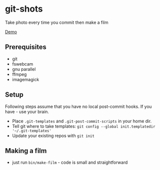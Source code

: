 # git-shots
Take photo every time you commit then make a film

[Demo](http://www.youtube.com/watch?v=bkRcjVNhzFU)

## Prerequisites
 * git
 * fswebcam
 * gnu parallel
 * ffmpeg
 * imagemagick

## Setup
Following steps assume that you have no local post-commit hooks. If you have - use your brain.
 * Place `.git-templates` and `.git-post-commit-scripts` in your home dir.
 * Tell git where to take templates: `git config --global init.templatedir '~/.git-templates'`
 * Update your existing repos with `git init`

## Making a film
 * just run `bin/make-film` - code is small and straightforward
